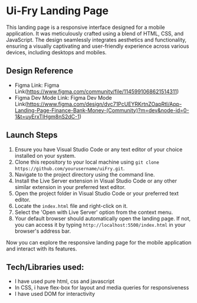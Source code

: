 # Ui-Fry Landing Page
This landing page is a responsive interface designed for a mobile application. It was meticulously crafted using a blend of HTML, CSS, and JavaScript. The design seamlessly integrates aesthetics and functionality, ensuring a visually captivating and user-friendly experience across various devices, including desktops and mobiles.

## Design Reference
* Figma Link: Figma Link(https://www.figma.com/community/file/1145991068621514311)
* Figma Dev Mode Link: Figma Dev Mode Link(https://www.figma.com/design/dvc71PcUEYRKrtnZOapRtI/App-Landing-Page-Finance-Bank-Money-(Community)?m=dev&node-id=0-1&t=uyErxTIHgm8nS2dC-1)

## Launch Steps
1. Ensure you have Visual Studio Code or any text editor of your choice installed on your system.
2. Clone this repository to your local machine using `git clone https://github.com/yourusername/uiFry.git`.
3. Navigate to the project directory using the command line.
4. Install the Live Server extension in Visual Studio Code or any other similar extension in your preferred text editor.
5. Open the project folder in Visual Studio Code or your preferred text editor.
6. Locate the `index.html` file and right-click on it.
7. Select the 'Open with Live Server' option from the context menu.
8. Your default browser should automatically open the landing page. If not, you can access it by typing `http://localhost:5500/index.html` in your browser's address bar.

Now you can explore the responsive landing page for the mobile application and interact with its features.


## Tech/Libraries used:
* I have used pure html, css and javascript
* In CSS, i have flex-box for layout and media queries for responsiveness
* I have used DOM for interactivity

